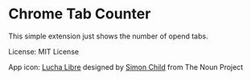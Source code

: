 Chrome Tab Counter
===============

This simple extension just shows the number of opend tabs.

License: MIT License

App icon:
<a href="http://thenounproject.com/noun/lucha-libre/#icon-No4877" target="_blank">Lucha Libre</a> designed by <a href="http://thenounproject.com/Simon Child" target="_blank">Simon Child</a> from The Noun Project
